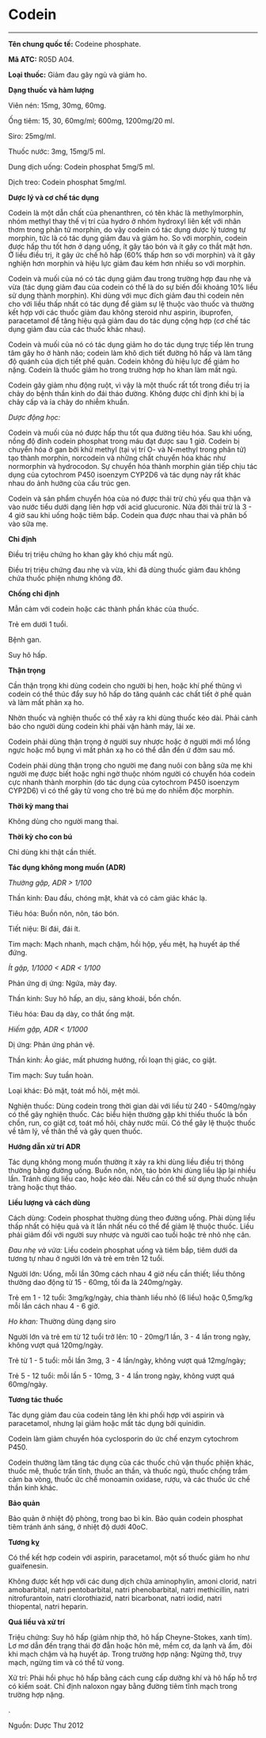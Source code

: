 # Codein

---

**Tên chung quốc tế:** Codeine phosphate.

**Mã ATC:** R05D A04.

**Loại thuốc:** Giảm đau gây ngủ và giảm ho.

**Dạng thuốc và hàm lượng**

Viên nén: 15mg, 30mg, 60mg.

Ống tiêm: 15, 30, 60mg/ml; 600mg, 1200mg/20 ml.

Siro: 25mg/ml.

Thuốc nước: 3mg, 15mg/5 ml.

Dung dịch uống: Codein phosphat 5mg/5 ml.

Dịch treo: Codein phosphat 5mg/ml.

**Dược lý và cơ chế tác dụng**

Codein là một dẫn chất của phenanthren, có tên khác là methylmorphin, nhóm methyl thay thế vị trí của hydro ở nhóm hydroxyl liên kết với nhân thơm trong phân tử morphin, do vậy codein có tác dụng dược lý tương tự morphin, tức là có tác dụng giảm đau và giảm ho. So với morphin, codein được hấp thu tốt hơn ở dạng uống, ít gây táo bón và ít gây co thắt mật hơn. Ở liều điều trị, ít gây ức chế hô hấp (60% thấp hơn so với morphin) và ít gây nghiện hơn morphin và hiệu lực giảm đau kém hơn nhiều so với morphin.

Codein và muối của nó có tác dụng giảm đau trong trường hợp đau nhẹ và vừa (tác dụng giảm đau của codein có thể là do sự biến đổi khoảng 10% liều sử dụng thành morphin). Khi dùng với mục đích giảm đau thì codein nên cho với liều thấp nhất có tác dụng để giảm sự lệ thuộc vào thuốc và thường kết hợp với các thuốc giảm đau không steroid như aspirin, ibuprofen, paracetamol để tăng hiệu quả giảm đau do tác dụng cộng hợp (cơ chế tác dụng giảm đau của các thuốc khác nhau).

Codein và muối của nó có tác dụng giảm ho do tác dụng trực tiếp lên trung tâm gây ho ở hành não; codein làm khô dịch tiết đường hô hấp và làm tăng độ quánh của dịch tiết phế quản. Codein không đủ hiệu lực để giảm ho nặng. Codein là thuốc giảm ho trong trường hợp ho khan làm mất ngủ.

Codein gây giảm nhu động ruột, vì vậy là một thuốc rất tốt trong điều trị ỉa chảy do bệnh thần kinh do đái tháo đường. Không được chỉ định khi bị ỉa chảy cấp và ỉa chảy do nhiễm khuẩn.

_Dược động học:_

Codein và muối của nó được hấp thu tốt qua đường tiêu hóa. Sau khi uống, nồng độ đỉnh codein phosphat trong máu đạt được sau 1 giờ. Codein bị chuyển hóa ở gan bởi khử methyl (tại vị trí O- và N-methyl trong phân tử) tạo thành morphin, norcodein và những chất chuyển hóa khác như normorphin và hydrocodon. Sự chuyển hóa thành morphin gián tiếp chịu tác dụng của cytochrom P450 isoenzym CYP2D6 và tác dụng này rất khác nhau do ảnh hưởng của cấu trúc gen.

Codein và sản phẩm chuyển hóa của nó được thải trừ chủ yếu qua thận và vào nước tiểu dưới dạng liên hợp với acid glucuronic. Nửa đời thải trừ là 3 - 4 giờ sau khi uống hoặc tiêm bắp. Codein qua được nhau thai và phân bố vào sữa mẹ.

**Chỉ định**

Điều trị triệu chứng ho khan gây khó chịu mất ngủ.

Điều trị triệu chứng đau nhẹ và vừa, khi đã dùng thuốc giảm đau không chứa thuốc phiện nhưng không đỡ.

**Chống chỉ định**

Mẫn cảm với codein hoặc các thành phần khác của thuốc.

Trẻ em dưới 1 tuổi.

Bệnh gan.

Suy hô hấp.

**Thận trọng**

Cần thận trọng khi dùng codein cho người bị hen, hoặc khí phế thũng vì codein có thể thúc đẩy suy hô hấp do tăng quánh các chất tiết ở phế quản và làm mất phản xạ ho.

Nhờn thuốc và nghiện thuốc có thể xảy ra khi dùng thuốc kéo dài. Phải cảnh báo cho người dùng codein khi phải vận hành máy, lái xe.

Codein phải dùng thận trọng ở người suy nhược hoặc ở người mới mổ lồng ngực hoặc mổ bụng vì mất phản xạ ho có thể dẫn đến ứ đờm sau mổ.

Codein phải dùng thận trọng cho người mẹ đang nuôi con bằng sữa mẹ khi người mẹ được biết hoặc nghi ngờ thuộc nhóm người có chuyển hóa codein cực nhanh thành morphin (do tác dụng của cytochrom P450 isoenzym CYP2D6) vì có thể gây tử vong cho trẻ bú mẹ do nhiễm độc morphin.

**Thời kỳ mang thai**

Không dùng cho người mang thai.

**Thời kỳ cho con bú**

Chỉ dùng khi thật cần thiết.

**Tác dụng không mong muốn (ADR)**

_Thường gặp, ADR > 1/100_

Thần kinh: Đau đầu, chóng mặt, khát và có cảm giác khác lạ.

Tiêu hóa: Buồn nôn, nôn, táo bón.

Tiết niệu: Bí đái, đái ít.

Tim mạch: Mạch nhanh, mạch chậm, hồi hộp, yếu mệt, hạ huyết áp thế đứng.

_Ít gặp, 1/1000 < ADR < 1/100_

Phản ứng dị ứng: Ngứa, mày đay.

Thần kinh: Suy hô hấp, an dịu, sảng khoái, bồn chồn.

Tiêu hóa: Đau dạ dày, co thắt ống mật.

_Hiếm gặp, ADR < 1/1000_

Dị ứng: Phản ứng phản vệ.

Thần kinh: Ảo giác, mất phương hướng, rối loạn thị giác, co giật.

Tim mạch: Suy tuần hoàn.

Loại khác: Đỏ mặt, toát mồ hôi, mệt mỏi.

Nghiện thuốc: Dùng codein trong thời gian dài với liều từ 240 - 540mg/ngày có thể gây nghiện thuốc. Các biểu hiện thường gặp khi thiếu thuốc là bồn chồn, run, co giật cơ, toát mồ hôi, chảy nước mũi. Có thể gây lệ thuộc thuốc về tâm lý, về thân thể và gây quen thuốc.

**Hướng dẫn xử trí ADR**

Tác dụng không mong muốn thường ít xảy ra khi dùng liều điều trị thông thường bằng đường uống. Buồn nôn, nôn, táo bón khi dùng liều lặp lại nhiều lần. Tránh dùng liều cao, hoặc kéo dài. Nếu cần có thể sử dụng thuốc nhuận tràng hoặc thụt tháo.

**Liều lượng và cách dùng**

Cách dùng: Codein phosphat thường dùng theo đường uống. Phải dùng liều thấp nhất có hiệu quả và ít lần nhất nếu có thể để giảm lệ thuộc thuốc. Liều phải giảm đối với người suy nhược và người cao tuổi hoặc trẻ nhỏ nhẹ cân.

_Đau nhẹ và vừa:_ Liều codein phosphat uống và tiêm bắp, tiêm dưới da tương tự nhau ở người lớn và trẻ em trên 12 tuổi.

Người lớn: Uống, mỗi lần 30mg cách nhau 4 giờ nếu cần thiết; liều thông thường dao động từ 15 - 60mg, tối đa là 240mg/ngày.

Trẻ em 1 - 12 tuổi: 3mg/kg/ngày, chia thành liều nhỏ (6 liều) hoặc 0,5mg/kg mỗi lần cách nhau 4 - 6 giờ.

_Ho khan:_ Thường dùng dạng siro

Người lớn và trẻ em từ 12 tuổi trở lên: 10 - 20mg/1 lần, 3 - 4 lần trong ngày, không vượt quá 120mg/ngày.

Trẻ từ 1 - 5 tuổi: mỗi lần 3mg, 3 - 4 lần/ngày, không vượt quá 12mg/ngày;

Trẻ 5 - 12 tuổi: mỗi lần 5 - 10mg, 3 - 4 lần trong ngày, không vượt quá 60mg/ngày.

**Tương tác thuốc**

Tác dụng giảm đau của codein tăng lên khi phối hợp với aspirin và paracetamol, nhưng lại giảm hoặc mất tác dụng bởi quinidin.

Codein làm giảm chuyển hóa cyclosporin do ức chế enzym cytochrom P450.

Codein thường làm tăng tác dụng của các thuốc chủ vận thuốc phiện khác, thuốc mê, thuốc trấn tĩnh, thuốc an thần, và thuốc ngủ, thuốc chống trầm cảm ba vòng, thuốc ức chế monoamin oxidase, rượu, và các thuốc ức chế thần kinh khác.

**Bảo quản**

Bảo quản ở nhiệt độ phòng, trong bao bì kín. Bảo quản codein phosphat tiêm tránh ánh sáng, ở nhiệt độ dưới 40oC.

**Tương kỵ**

Có thể kết hợp codein với aspirin, paracetamol, một số thuốc giảm ho như guaifenesin.

Không được kết hợp với các dung dịch chứa aminophylin, amoni clorid, natri amobarbital, natri pentobarbital, natri phenobarbital, natri methicillin, natri nitrofurantoin, natri clorothiazid, natri bicarbonat, natri iodid, natri thiopental, natri heparin.

**Quá liều và xử trí**

Triệu chứng: Suy hô hấp (giảm nhịp thở, hô hấp Cheyne-Stokes, xanh tím). Lơ mơ dẫn đến trạng thái đờ đẫn hoặc hôn mê, mềm cơ, da lạnh và ẩm, đôi khi mạch chậm và hạ huyết áp. Trong trường hợp nặng: Ngừng thở, trụy mạch, ngừng tim và có thể tử vong.

Xử trí: Phải hồi phục hô hấp bằng cách cung cấp dưỡng khí và hô hấp hỗ trợ có kiểm soát. Chỉ định naloxon ngay bằng đường tiêm tĩnh mạch trong trường hợp nặng.

.

Nguồn: Dược Thư 2012